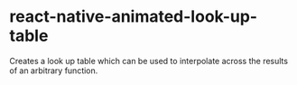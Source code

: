# react-native-animated-look-up-table
Creates a look up table which can be used to interpolate across the results of an arbitrary function.
